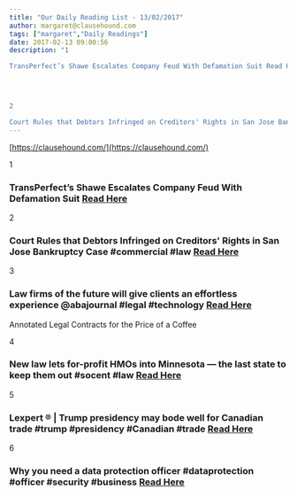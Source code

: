 ```yaml
---
title: "Our Daily Reading List - 13/02/2017"
author: margaret@clausehound.com
tags: ["margaret","Daily Readings"]
date: 2017-02-13 09:00:56
description: "1

TransPerfect’s Shawe Escalates Company Feud With Defamation Suit Read Here

 


2

Court Rules that Debtors Infringed on Creditors' Rights in San Jose Bankruptcy Case #commercial #law Read Here..."
---
```


[https://clausehound.com/](https://clausehound.com/)

1

### TransPerfect’s Shawe Escalates Company Feud With Defamation Suit [Read Here](https://goo.gl/bWegmD)

 

2

### Court Rules that Debtors Infringed on Creditors' Rights in San Jose Bankruptcy Case #commercial #law [Read Here](https://goo.gl/I0TKUa)

 

3

### Law firms of the future will give clients an effortless experience @abajournal #legal #technology [Read Here](https://goo.gl/H35aZM)

Annotated Legal Contracts
for the Price of a Coffee

4

### New law lets for-profit HMOs into Minnesota — the last state to keep them out #socent #law [Read Here](https://goo.gl/bTn0jR)

 

5

### Lexpert ® | Trump presidency may bode well for Canadian trade #trump #presidency #Canadian #trade [Read Here](http://lexpert.ca/article/trump-presidency-may-bode-well-for-canadian-trade/?p=&amp;sitecode=lex)

 

6

### Why you need a data protection officer #dataprotection #officer #security #business [Read Here](https://www.bloomberg.com/enterprise/blog/need-data-protection-officer/)

 